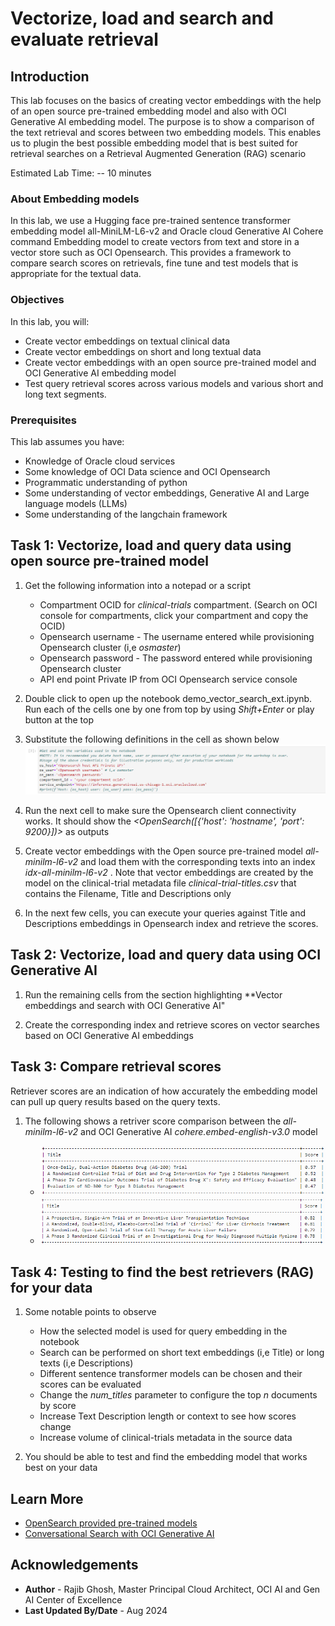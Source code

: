# Vectorize, load and search and evaluate retrieval

## Introduction

This lab focuses on the basics of creating vector embeddings with the help of an open source pre-trained embedding model and also with OCI Generative AI embedding model. The purpose is to show a comparison of the text retrieval and scores between two embedding models. This enables us to plugin the best possible embedding model that is best suited for retrieval searches on a Retrieval Augmented Generation (RAG) scenario

Estimated Lab Time: -- 10 minutes

### About Embedding models

In this lab, we use a Hugging face pre-trained sentence transformer embedding model all-MiniLM-L6-v2 and Oracle cloud Generative AI Cohere command Embedding model to create vectors from text and store in a vector store such as OCI Opensearch. This provides a framework to compare search scores on retrievals, fine tune and test models that is appropriate for the textual data.

### Objectives

In this lab, you will:

* Create vector embeddings on textual clinical data
* Create vector embeddings on short and long textual data
* Create vector embeddings with an open source pre-trained model and OCI Generative AI embedding model
* Test query retrieval scores across various models and various short and long text segments.

### Prerequisites

This lab assumes you have:

* Knowledge of Oracle cloud services
* Some knowledge of OCI Data science and OCI Opensearch
* Programmatic understanding of python
* Some understanding of vector embeddings, Generative AI and Large language models (LLMs)
* Some understanding of the langchain framework

## Task 1: Vectorize, load and query data using open source pre-trained model

1. Get the following information into a notepad or a script

   * Compartment OCID for *clinical-trials* compartment. (Search on OCI console for compartments, click your compartment and copy the OCID)
   * Opensearch username - The username entered while provisioning Opensearch cluster (i,e *osmaster*)
   * Opensearch password - The password entered while provisioning Opensearch cluster
   * API end point Private IP from OCI Opensearch service console

2. Double click to open up the notebook demo_vector_search_ext.ipynb. Run each of the cells one by one from top by using *Shift+Enter* or play button at the top

3. Substitute the following definitions in the cell as shown below
 ![Image alt text](images/lab4-note-os-1.png)

4. Run the next cell to make sure the Opensearch client connectivity works. It should show the *<OpenSearch([{'host': 'hostname', 'port': 9200}])>* as outputs

5. Create vector embeddings with the Open source pre-trained model *all-minilm-l6-v2* and load them with the corresponding texts into an index *idx-all-minilm-l6-v2* . Note that vector embeddings are created by the model on the clinical-trial metadata file *clinical-trial-titles.csv* that contains the Filename, Title and Descriptions only

6. In the next few cells, you can execute your queries against Title and Descriptions embeddings in Opensearch index and retrieve the scores.

## Task 2: Vectorize, load and query data using OCI Generative AI

1. Run the remaining cells from the section highlighting **Vector embeddings and search with OCI Generative AI"

2. Create the corresponding index and retrieve scores on vector searches based on OCI Generative AI embeddings

## Task 3: Compare retrieval scores

Retriever scores are an indication of how accurately the embedding model can pull up query results based on the query texts.

1. The following shows a retriver score comparison between the *all-minilm-l6-v2* and OCI Generative AI *cohere.embed-english-v3.0* model

   * ![Open source model score](images/lab4-note-mod-1.png)
   * ![OCI GAI model score](images/lab4-note-oci-gai-1.png)

## Task 4: Testing to find the best retrievers (RAG) for your data

1. Some notable points to observe
   * How the selected model is used for query embedding in the notebook
   * Search can be performed on short text embeddings (i,e Title) or long texts (i,e Descriptions)
   * Different sentence transformer models can be chosen and their scores can be evaluated
   * Change the *num_titles* parameter to configure the top *n* documents by score
   * Increase Text Description length or context to see how scores change
   * Increase volume of clinical-trials metadata in the source data

2. You should be able to test and find the embedding model that works best on your data

## Learn More

* [OpenSearch provided pre-trained models](https://opensearch.org/docs/latest/ml-commons-plugin/pretrained-models/)
* [Conversational Search with OCI Generative AI](https://docs.oracle.com/en-us/iaas/Content/search-opensearch/Concepts/ocigenaiconnector.htm)

## Acknowledgements

* **Author** - Rajib Ghosh, Master Principal Cloud Architect, OCI AI and Gen AI Center of Excellence
* **Last Updated By/Date** - Aug 2024
